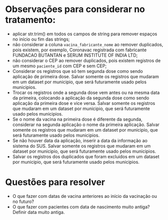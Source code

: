 # Observações para considerar no tratamento:

- aplicar str.trim() em todos os campos de string para remover espaços no
  início ou fim das strings;
- não considerar a coluna `vacina_fabricante_nome` ao remover duplicados, pois
  existem, por exemplo, Coronavac registrada com fabricante FUNDACAO BUTANTAN
  e SERUM INSTITUTE OF INDIA LTD;
- não considerar o CEP ao remover duplicados, pois existem registros de um
  mesmo `paciente_id` com CEP e sem CEP;
- Considerar os registros que só tem segunda dose como sendo aplicação de
  primeira dose. Salvar somente os registros que mudaram em um  dataset por
  municipio, que será futuramente usado pelos municipios.
- Trocar os registros onde a segunda dose vem antes ou na mesma data da
  primeira, colocando a aplicação da segunda dose como sendo aplicação da
  primeira dose e vice versa. Salvar somente os registros que mudaram em um
  dataset por municipio, que será futuramente usado pelos municipios.
- Se o nome da vacina na primeira dose é diferente da segunda, considerar na
  segunda aplicação o nome da primeira aplicação.  Salvar somente os registros
  que mudaram em um  dataset por municipio, que será futuramente usado pelos
  municipios.
- Se não houver data da aplicação, inserir a data da informação ao sistema do
  SUS. Salvar somente os registros que mudaram em um  dataset por municipio,
  que será futuramente usado pelos municipios.
- Salvar os registros dos duplicados que foram excluidos em um  dataset por
  municipio, que será futuramente usado pelos municipios.

# Questões para resolver

- O que fazer com datas de vacina anteriores ao início da vacinação ou no
  futuro?
- O que fazer com pacientes com data de nascimento muito antiga? Definir data
  muito antiga.
